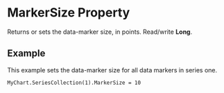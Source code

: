 
# MarkerSize Property

Returns or sets the data-marker size, in points. Read/write  **Long**.


## Example

This example sets the data-marker size for all data markers in series one.


```vb
MyChart.SeriesCollection(1).MarkerSize = 10
```

